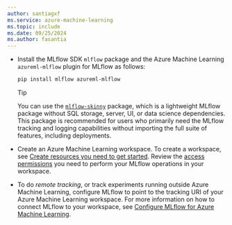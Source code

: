 ```yaml
---
author: santiagxf
ms.service: azure-machine-learning
ms.topic: include
ms.date: 09/25/2024
ms.author: fasantia
---
```


- Install the MLflow SDK `mlflow` package and the Azure Machine Learning `azureml-mlflow` plugin for MLflow as follows:

  ```bash
  pip install mlflow azureml-mlflow
  ```

  > [!TIP]
  > You can use the [`mlflow-skinny`](https://github.com/mlflow/mlflow/blob/master/README_SKINNY.md) package, which is a lightweight MLflow package without SQL storage, server, UI, or data science dependencies. This package is recommended for users who primarily need the MLflow tracking and logging capabilities without importing the full suite of features, including deployments.

- Create an Azure Machine Learning workspace. To create a workspace, see [Create resources you need to get started](../quickstart-create-resources.md). Review the [access permissions](../how-to-assign-roles.md#mlflow-operations) you need to perform your MLflow operations in your workspace.

- To do *remote tracking*, or track experiments running outside Azure Machine Learning, configure MLflow to point to the tracking URI of your Azure Machine Learning workspace. For more information on how to connect MLflow to your workspace, see [Configure MLflow for Azure Machine Learning](../how-to-use-mlflow-configure-tracking.md).
